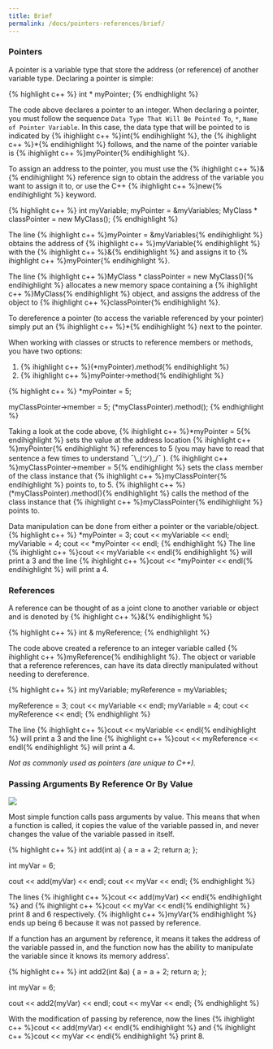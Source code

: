 ```yaml
---
title: Brief
permalink: /docs/pointers-references/brief/
---
```


### Pointers
A pointer is a variable type that store the address (or reference) of another variable type. Declaring a pointer is simple:

{% highlight c++ %}
int * myPointer;
{% endhighlight %}

The code above declares a pointer to an integer. When declaring a pointer, you must follow the sequence `Data Type That Will Be Pointed To`, `*`, `Name of Pointer Variable`. In this case, the data type that will be pointed to is indicated by {% ihighlight c++ %}int{% endihighlight %}, the {% ihighlight c++ %}*{% endihighlight %} follows, and the name of the pointer variable is {% ihighlight c++ %}myPointer{% endihighlight %}.  

To assign an address to the pointer, you must use the {% ihighlight c++ %}&{% endihighlight %} reference sign to obtain the address of the variable you want to assign it to, or use the C++ {% ihighlight c++ %}new{% endihighlight %} keyword.  

{% highlight c++ %}
int myVariable;
myPointer = &myVariables;
MyClass * classPointer = new MyClass();
{% endhighlight %}

The line {% ihighlight c++ %}myPointer = &myVariables{% endihighlight %} obtains the address of {% ihighlight c++ %}myVariable{% endihighlight %} with the {% ihighlight c++ %}&{% endihighlight %} and assigns it to {% ihighlight c++ %}myPointer{% endihighlight %}.  

The line {% ihighlight c++ %}MyClass * classPointer = new MyClass(){% endihighlight %} allocates a new memory space containing a {% ihighlight c++ %}MyClass{% endihighlight %} object, and assigns the address of the object to {% ihighlight c++ %}classPointer{% endihighlight %}.  

To dereference a pointer (to access the variable referenced by your pointer) simply put an {% ihighlight c++ %}*{% endihighlight %} next to the pointer.  

When working with classes or structs to reference members or methods, you have two options:
1. {% ihighlight c++ %}(*myPointer).method{% endihighlight %}
2. {% ihighlight c++ %}myPointer->method{% endihighlight %}

{% highlight c++ %}
*myPointer = 5;

myClassPointer->member = 5;
(*myClassPointer).method();
{% endhighlight %}

Taking a look at the code above, {% ihighlight c++ %}*myPointer = 5{% endihighlight %} sets the value at the address location {% ihighlight c++ %}myPointer{% endihighlight %} references to 5 (you may have to read that sentence a few times to understand ¯\\\_(ツ)_/¯ ). {% ihighlight c++ %}myClassPointer->member = 5{% endihighlight %} sets the class member of the class instance that {% ihighlight c++ %}myClassPointer{% endihighlight %} points to, to 5. {% ihighlight c++ %}(*myClassPointer).method(){% endihighlight %} calls the method of the class instance that {% ihighlight c++ %}myClassPointer{% endihighlight %} points to.  

Data manipulation can be done from either a pointer or the variable/object.  
{% highlight c++ %}
*myPointer = 3;
cout << myVariable << endl;
myVariable = 4;
cout << *myPointer << endl;
{% endhighlight %}
The line {% ihighlight c++ %}cout << myVariable << endl{% endihighlight %} will print a 3 and the line {% ihighlight c++ %}cout << *myPointer << endl{% endihighlight %} will print a 4.

### References
A reference can be thought of as a joint clone to another variable or object and is denoted by {% ihighlight c++ %}&{% endihighlight %}

{% highlight c++ %}
int & myReference;
{% endhighlight %}

The code above created a reference to an integer variable called {% ihighlight c++ %}myReference{% endihighlight %}. The object or variable that a reference references, can have its data directly manipulated without needing to dereference.

{% highlight c++ %}
int myVariable;
myReference = myVariables;

myReference = 3;
cout << myVariable << endl;
myVariable = 4;
cout << myReference << endl;
{% endhighlight %}

The line {% ihighlight c++ %}cout << myVariable << endl{% endihighlight %} will print a 3 and the line {% ihighlight c++ %}cout << myReference << endl{% endihighlight %} will print a 4.

_Not as commonly used as pointers (are unique to C++)._


### Passing Arguments By Reference Or By Value
<div class="image">
    <a href="{{ "/img/value-reference.gif" | prepend: site.baseurl }}"><img src="{{ "/img/value-reference.gif" | prepend: site.baseurl }}" class="center"></a>
</div>

Most simple function calls pass arguments by value. This means that when a function is called, it copies the value of the variable passed in, and never changes the value of the variable passed in itself.

{% highlight c++ %}
int add(int a)
{
    a = a + 2;
    return a;
};

int myVar = 6;

cout << add(myVar) << endl;
cout << myVar << endl;
{% endhighlight %}

The lines {% ihighlight c++ %}cout << add(myVar) << endl{% endihighlight %} and {% ihighlight c++ %}cout << myVar << endl{% endihighlight %} print 8 and 6 respectively. {% ihighlight c++ %}myVar{% endihighlight %} ends up being 6 because it was not passed by reference.

If a function has an argument by reference, it means it takes the address of the variable passed in, and the function now has the ability to manipulate the variable since it knows its memory address'.

{% highlight c++ %}
int add2(int &a)
{
    a = a + 2;
    return a;
};

int myVar = 6;


cout << add2(myVar) << endl;
cout << myVar << endl;
{% endhighlight %}

With the modification of passing by reference, now the lines {% ihighlight c++ %}cout << add(myVar) << endl{% endihighlight %} and {% ihighlight c++ %}cout << myVar << endl{% endihighlight %} print 8.
